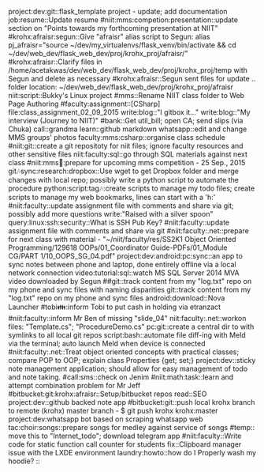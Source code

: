 project:dev:git::flask_template project - update; add documentation
job:resume::Update resume
#niit:mms:competion:presentation::update section on "Points towards my forthcoming presentation at NIIT"
#krohx:afraisr:segun::Give "afraisr" alias script to Segun:		alias pj_afraisr="source ~/dev/my_virtualenvs/flask_venv/bin/activate && cd ~/dev/web_dev/flask_web_dev/proj/krohx_proj/afraisr/"
#krohx:afraisr::Clarify files in /home/acetakwas/dev/web_dev/flask_web_dev/proj/krohx_proj/temp with Segun and  delete as necessary
#krohx:afraisr::Segun sent files for update .. folder location: ~/dev/web_dev/flask_web_dev/proj/krohx_proj/afraisr
niit:script::Bukky's Linux project
#mms::Rename NIIT class folder to Web Page Authoring
#faculty:assignment::[CSharp] file:class_assignment_02_09_2015
write:blog::"I gitbox it..."
write:blog::"My interview (Journey to NIIT)"
#bank::Get util_bill; open CA; send slips (via Chuka)
call::grandma
learn::github markdown
whatsapp::edit and change MMS groups' photos
faculty:mms:csharp::organise class schedule
#niit:git::create a git repositoty for niit files; ignore faculty resources and other sensitive files
niit:faculty:sql::go through SQL materials against next class
#niit:mms:date::prepare for upcoming mms competition - 25 Sep., 2015
git:notes:sync:research:dropbox::Use wget to get Dropbox folder and merge changes with local repo; possibly write a python script to automate the procedure
python:script:tag:notes::create scripts to manage my todo files; create scripts to manage my web bookmarks, lines can start with a 'h:'
#niit:faculty::update assignment file with comments and share via git; possibly add more questions
write:"Raised with a silver spoon"
query:linux:ssh:security::What is SSH Pub Key?
#niit:faculty::update assignment file with comments and share via git
#niit:faculty:.net::prepare for next class with material - "~/niit/faculty/res/SS2K1 Object Oriented Programming/129618 OOPs/01_Coordinator Guide-PDFs/01_Module CG/PART 1/10_OOPS_SG_04.pdf"
project:dev:android:pc:sync::an app to sync notes between phone and laptop, done entirely offline via a local network connection
video:tutorial:sql::watch MS SQL Server 2014 MVA video downloaded by Segun
##git::track content from my "log.txt" repo on my phone and sync files with naming disparities
git::track content from my "log.txt" repo on my phone and sync files
android:download::Nova Launcher
#tobi:family::inform Tobi to put cash in holding via etranzact
#niit:faculty::inform Mr Ben of missing "slide_04"
niit:faculty:.net::workon files: "Template.cs"; "ProcedureDemo.cs"
pc:git::create a central dir to with symlinks to all local git repos
script:bash::automate file diff-ing with Meld via the terminal; auto launch Meld when device is connected
#niit:faculty:.net::Treat object oriented concepts with practical classes; compare POP to OOP; explain class Properties {get; set;}
project:dev::sticky note management application; should allow for easy management of todo and note taking.
#call:sms::check on Jenim
#niit:math:task::learn and attempt combination problem for Mr Jeff
#bitbucket:git:krohx:afraisr::Setup/bitbucket repos
read::SEO
project:dev::github backed note app
#bitbucket:git::push local krohx branch to remote (krohx) master branch -  $ git push krohx krohx:master
project:dev:whatsapp bot based on scraping whatsapp web
tac:choir:songs::prepare songs for medley against service of songs
#temp:: move this to "Internet_todo"; download telegram app
#niit:faculty::Write code for static function call counter for students
fix::Clipboard manager issue with the LXDE environment
laundry:howto::how do I Properly wash my hoodie?
::
